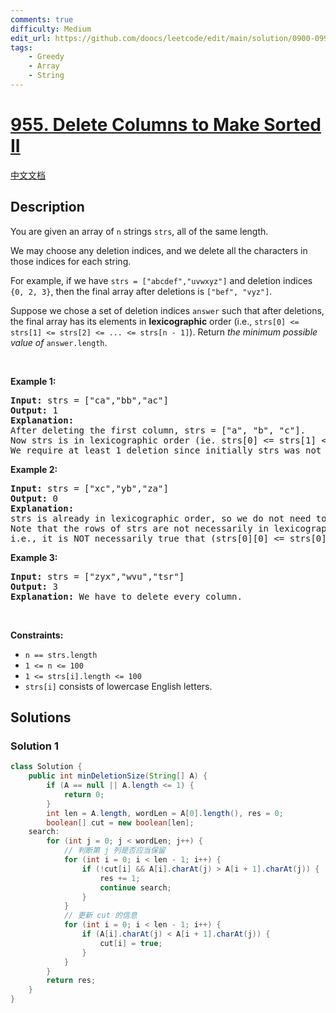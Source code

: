 ```yaml
---
comments: true
difficulty: Medium
edit_url: https://github.com/doocs/leetcode/edit/main/solution/0900-0999/0955.Delete%20Columns%20to%20Make%20Sorted%20II/README_EN.md
tags:
    - Greedy
    - Array
    - String
---
```


<!-- problem:start -->

# [955. Delete Columns to Make Sorted II](https://leetcode.com/problems/delete-columns-to-make-sorted-ii)

[中文文档](/solution/0900-0999/0955.Delete%20Columns%20to%20Make%20Sorted%20II/README.md)

## Description

<!-- description:start -->

<p>You are given an array of <code>n</code> strings <code>strs</code>, all of the same length.</p>

<p>We may choose any deletion indices, and we delete all the characters in those indices for each string.</p>

<p>For example, if we have <code>strs = [&quot;abcdef&quot;,&quot;uvwxyz&quot;]</code> and deletion indices <code>{0, 2, 3}</code>, then the final array after deletions is <code>[&quot;bef&quot;, &quot;vyz&quot;]</code>.</p>

<p>Suppose we chose a set of deletion indices <code>answer</code> such that after deletions, the final array has its elements in <strong>lexicographic</strong> order (i.e., <code>strs[0] &lt;= strs[1] &lt;= strs[2] &lt;= ... &lt;= strs[n - 1]</code>). Return <em>the minimum possible value of</em> <code>answer.length</code>.</p>

<p>&nbsp;</p>
<p><strong class="example">Example 1:</strong></p>

<pre>
<strong>Input:</strong> strs = [&quot;ca&quot;,&quot;bb&quot;,&quot;ac&quot;]
<strong>Output:</strong> 1
<strong>Explanation:</strong> 
After deleting the first column, strs = [&quot;a&quot;, &quot;b&quot;, &quot;c&quot;].
Now strs is in lexicographic order (ie. strs[0] &lt;= strs[1] &lt;= strs[2]).
We require at least 1 deletion since initially strs was not in lexicographic order, so the answer is 1.
</pre>

<p><strong class="example">Example 2:</strong></p>

<pre>
<strong>Input:</strong> strs = [&quot;xc&quot;,&quot;yb&quot;,&quot;za&quot;]
<strong>Output:</strong> 0
<strong>Explanation:</strong> 
strs is already in lexicographic order, so we do not need to delete anything.
Note that the rows of strs are not necessarily in lexicographic order:
i.e., it is NOT necessarily true that (strs[0][0] &lt;= strs[0][1] &lt;= ...)
</pre>

<p><strong class="example">Example 3:</strong></p>

<pre>
<strong>Input:</strong> strs = [&quot;zyx&quot;,&quot;wvu&quot;,&quot;tsr&quot;]
<strong>Output:</strong> 3
<strong>Explanation:</strong> We have to delete every column.
</pre>

<p>&nbsp;</p>
<p><strong>Constraints:</strong></p>

<ul>
	<li><code>n == strs.length</code></li>
	<li><code>1 &lt;= n &lt;= 100</code></li>
	<li><code>1 &lt;= strs[i].length &lt;= 100</code></li>
	<li><code>strs[i]</code> consists of lowercase English letters.</li>
</ul>

<!-- description:end -->

## Solutions

<!-- solution:start -->

### Solution 1

<!-- tabs:start -->

```java
class Solution {
    public int minDeletionSize(String[] A) {
        if (A == null || A.length <= 1) {
            return 0;
        }
        int len = A.length, wordLen = A[0].length(), res = 0;
        boolean[] cut = new boolean[len];
    search:
        for (int j = 0; j < wordLen; j++) {
            // 判断第 j 列是否应当保留
            for (int i = 0; i < len - 1; i++) {
                if (!cut[i] && A[i].charAt(j) > A[i + 1].charAt(j)) {
                    res += 1;
                    continue search;
                }
            }
            // 更新 cut 的信息
            for (int i = 0; i < len - 1; i++) {
                if (A[i].charAt(j) < A[i + 1].charAt(j)) {
                    cut[i] = true;
                }
            }
        }
        return res;
    }
}
```

<!-- tabs:end -->

<!-- solution:end -->

<!-- problem:end -->
